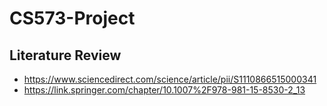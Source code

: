 # CS573-Project
## Literature Review
- https://www.sciencedirect.com/science/article/pii/S1110866515000341
- https://link.springer.com/chapter/10.1007%2F978-981-15-8530-2_13
